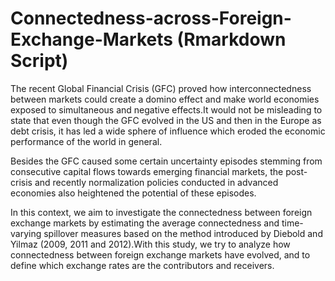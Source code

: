 # Connectedness-across-Foreign-Exchange-Markets (Rmarkdown Script)

The recent Global Financial Crisis (GFC) proved how interconnectedness between markets could create a domino effect and make world economies exposed to simultaneous and negative 
effects.It would not be misleading to state that even though the GFC evolved in the US and then in the Europe as debt crisis, it has led a wide sphere of influence which eroded 
the economic performance of the world in general.

Besides the GFC caused some certain uncertainty episodes stemming from consecutive capital flows towards emerging financial markets, the post-crisis and recently normalization 
policies conducted in advanced economies also heightened the potential of these episodes.

In this context, we aim to investigate the connectedness between foreign exchange markets by estimating the average connectedness and time-varying spillover measures based on the 
method introduced by Diebold and Yilmaz (2009, 2011 and 2012).With this study, we try to analyze how connectedness between foreign exchange markets have evolved, and to define 
which exchange rates are the contributors and receivers.
